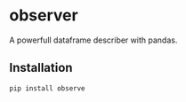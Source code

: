 # observer
A powerfull dataframe describer with pandas.

## Installation
```
pip install observe
```
